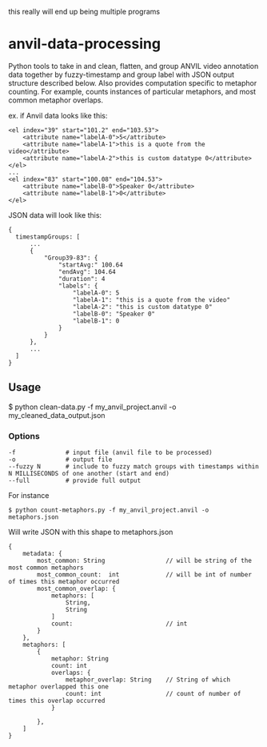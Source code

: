 this really will end up being multiple programs

# anvil-data-processing
Python tools to take in and clean, flatten, and group ANVIL video annotation data together by fuzzy-timestamp and group label with JSON output structure described below. Also provides computation specific to metaphor counting. For example, counts instances of particular metaphors, and most common metaphor overlaps.

ex. if Anvil data looks like this: 
```
<el index="39" start="101.2" end="103.53">
    <attribute name="labelA-0">5</attribute>
    <attribute name="labelA-1">this is a quote from the video</attribute>
    <attribute name="labelA-2">this is custom datatype 0</attribute>
</el>
...
<el index="83" start="100.08" end="104.53">
    <attribute name="labelB-0">Speaker 0</attribute>
    <attribute name="labelB-1">0</attribute>
</el>
```

JSON data will look like this:
```
{
  timestampGroups: [
      ...
      {
          "Group39-83": {
              "startAvg:" 100.64
              "endAvg": 104.64
              "duration": 4
              "labels": {
                  "labelA-0": 5
                  "labelA-1": "this is a quote from the video"
                  "labelA-2": "this is custom datatype 0" 
                  "labelB-0": "Speaker 0"
                  "labelB-1": 0
              }
          }
      },
      ...
  ]
}
```

## Usage
$ python clean-data.py -f my_anvil_project.anvil -o my_cleaned_data_output.json

### Options
```
-f              # input file (anvil file to be processed)
-o              # output file 
--fuzzy N       # include to fuzzy match groups with timestamps within N MILLISECONDS of one another (start and end)
--full          # provide full output
```

For instance 
```
$ python count-metaphors.py -f my_anvil_project.anvil -o metaphors.json
```
Will write JSON with this shape to metaphors.json
```
{
    metadata: {
        most_common: String                 // will be string of the most common metaphors
        most_common_count:  int             // will be int of number of times this metaphor occurred
        most_common_overlap: {
            metaphors: [
                String,
                String
            ]
            count:                          // int
        }
    },
    metaphors: [
        {
            metaphor: String
            count: int
            overlaps: {
                metaphor_overlap: String    // String of which metaphor overlapped this one
                count: int                  // count of number of times this overlap occurred
            }
            
        },
    ]
}
```


